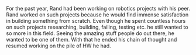 For the past year, Rand had been working on robotics projects with his peer. Rand worked on such projects because he would find immense satisfaction in building something from scratch. Even though he spent countless hours on such projects researching, building, failing, testing etc. he still wanted to so more in this field. Seeing the amazing stuff people do out there, he wanted to be one of them. With that he ended his chain of thought and resumed working on the pile of HW he had.
